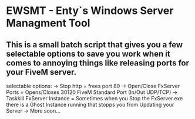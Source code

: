 # EWSMT - Enty`s Windows Server Managment Tool

## This is a small batch script that gives you a few selectable options to save you work when it comes to annoying things like releasing ports for your FiveM server.

selectable options:
-> Stop http = frees port 80
-> Open/Close FxServer Ports = Opens/Closes 30120 FiveM Standard Port (In/Out UDP/TCP)
-> Taskkill FxServer Instance = Sometimes when you Stop the FxServer.exe there is a Ghost Instance running that stopps you from Updating your Server
-> More soon...
